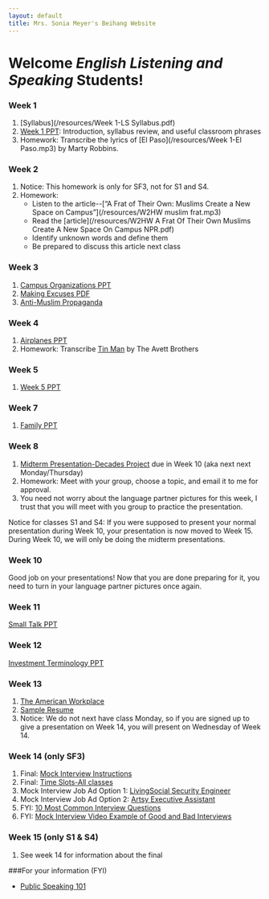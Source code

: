 ```yaml
---
layout: default
title: Mrs. Sonia Meyer's Beihang Website
---
```


# Welcome *English Listening and Speaking* Students!


### Week 1

1. [Syllabus](/resources/Week 1-LS Syllabus.pdf)
3. [Week 1 PPT](/resources/Week1-Spring14LS_Introduction-Syllabus.ppt): Introduction, syllabus review, and useful classroom phrases
4. Homework: Transcribe the lyrics of [El Paso](/resources/Week 1-El Paso.mp3) by Marty Robbins.

### Week 2

1. Notice: This homework is only for SF3, not for S1 and S4. 
3. Homework:
   - Listen to the article--[“A Frat of Their Own: Muslims Create a New Space on Campus”](/resources/W2HW muslim frat.mp3)
   - Read the [article](/resources/W2HW A Frat Of Their Own Muslims Create A New Space On Campus NPR.pdf)
   - Identify unknown words and define them   - Be prepared to discuss this article next class

### Week 31. [Campus Organizations PPT](https://www.dropbox.com/s/o1p5hdqwmqcwi36/W3LS%20campus%20orgnaizations.ppt)
2. [Making Excuses PDF](https://www.dropbox.com/s/7nwluhgrq0g1uk5/W3LS%20Making%20excuses.pdf)
3. [Anti-Muslim Propaganda](https://www.dropbox.com/s/e1930i1cr8cmjxh/W3LS%20Muslim%20propaganda.ppt)

### Week 4
1. [Airplanes PPT](https://www.dropbox.com/s/qtg2xvj99be5soq/W4LS%20Airplanes.ppt)
2. Homework: Transcribe [Tin Man](https://www.dropbox.com/s/ooup0fp3lkx24kr/W4LS%20Tin%20Man.mp3) by The Avett Brothers

### Week 5
1. [Week 5 PPT](https://www.dropbox.com/s/bh7nf1vy10ueody/W5LS.ppt)

### Week 7
1. [Family PPT](https://www.dropbox.com/s/23j4xp1ew0e98ep/Week%207%20Family.ppt)

### Week 8
1. [Midterm Presentation-Decades Project](https://www.dropbox.com/s/gv431lyy5wc7wgz/Midterm-Decades%20Project.pdf) due in Week 10 (aka next next Monday/Thursday)
2. Homework: Meet with your group, choose a topic, and email it to me for approval.
3. You need not worry about the language partner pictures for this week, I trust that you will meet with you group to practice the presentation. 

Notice for classes S1 and S4: If you were supposed to present your normal presentation during Week 10, your presentation is now moved to Week 15. During Week 10, we will only be doing the midterm presentations.

### Week 10
Good job on your presentations! Now that you are done preparing for it, you need to turn in your language partner pictures once again.

### Week 11
[Small Talk PPT](https://www.dropbox.com/s/cpj12s8arqxg86u/Small%20Talk.ppt)

### Week 12
[Investment Terminology PPT](https://www.dropbox.com/s/1lpm28l9fx4bczp/Investment%20Terminology.ppt)

### Week 13
1. [The American Workplace](https://www.dropbox.com/s/8296dx5aydog753/Workplace.ppt)
2. [Sample Resume](https://www.dropbox.com/s/bvvkxe0ejggtuha/Sample_Resume-Teaching.pdf)
3. Notice: We do not next have class Monday, so if you are signed up to give a presentation on Week 14, you will present on Wednesday of Week 14.

### Week 14 (only SF3)
1. Final: [Mock Interview Instructions](https://www.dropbox.com/s/hx8k9l5cwo295o2/Final%20Mock%20Instructions.pdf)
7. Final: [Time Slots-All classes](https://www.dropbox.com/s/12b5fnoxpm7n0kj/Final%20Time%20Slots.pdf)
6. Mock Interview Job Ad Option 1: [LivingSocial Security Engineer](https://www.dropbox.com/s/21euy7hldf5zqdv/Final%20Mock%20Interview-LS-Security%20Engineer.pdf)
5. Mock Interview Job Ad Option 2: [Artsy Executive Assistant](https://www.dropbox.com/s/eygo0aolcunifp7/Final%20Mock%20Interview-Artsy-Executive%20Assistant.pdf)
4. FYI: [10 Most Common Interview Questions](https://www.dropbox.com/s/aa62ffhlioujj1n/Final%2010%20Most%20Common%20Interview%20Questions.pdf)
3. FYI: [Mock Interview Video Example of Good and Bad Interviews](https://www.dropbox.com/s/4zmcvjiqpl1rhnl/Final%20Cerner%20Mock%20Interview%20Practice-Good%20v%20Bad.mp4.zip)

### Week 15 (only S1 & S4)
1. See week 14 for information about the final


###For your information (FYI)
* [Public Speaking 101](https://www.dropbox.com/s/6oukismatahj3ir/Public%20Speaking%20101.zip)
